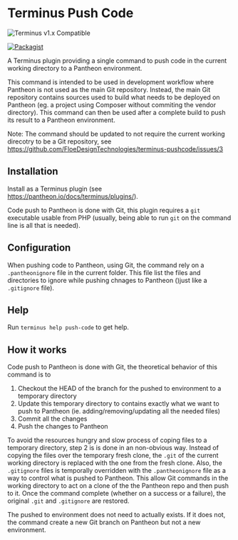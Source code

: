 # Terminus Push Code

![Terminus v1.x Compatible](https://img.shields.io/badge/terminus-v1.x-green.svg)

[![Packagist](https://img.shields.io/packagist/l/floe/terminus-pushcode.svg)](https://raw.githubusercontent.com/FloeDesignTechnologies/terminus-pushcode/master/LICENSE)

A Terminus plugin providing a single command to push code in the current working directory to a Pantheon environment.

This command is intended to be used in development workflow where Pantheon is not used as the main Git repository.
Instead, the main Git repository contains sources used to build what needs to be deployed on Pantheon (eg. a project
using Composer without commiting the vendor directory). This command can then be used after a complete build to
push its result to a Pantheon environment.

Note: The command should be updated to not require the current working direcotry to be a Git repository, see https://github.com/FloeDesignTechnologies/terminus-pushcode/issues/3

## Installation

Install as a Terminus plugin (see https://pantheon.io/docs/terminus/plugins/).

Code push to Pantheon is done with Git, this plugin requires a `git` executable usable from PHP (usually, being able to run `git` on the command line is all that is needed).

## Configuration

When pushing code to Pantheon, using Git, the command rely on a `.pantheonignore` file in the current folder. This
file list the files and directories to ignore while pushing chnages to Pantheon ()just like a `.gitignore` file).

## Help

Run `terminus help push-code` to get help.

## How it works

Code push to Pantheon is done with Git, the theoretical behavior of this command is to

1. Checkout the HEAD of the branch for the pushed to environment to a temporary directory
2. Update this temporary directory to contains exactly what we want to push to Pantheon (ie. adding/removing/updating
   all the needed files)
3. Commit all the changes
4. Push the changes to Pantheon

To avoid the resources hungry and slow process of coping files to a temporary directory, step 2 is is done in an
non-obvious way. Instead of copying the files over the temporary fresh clone, the `.git` of the current working
directory is replaced with the one from the fresh clone. Also, the `.gitignore` files is temporally overridden with the
`.pantheonignore` file as a way to control what is pushed to Pantheon. This allow Git commands in the working directory
to act on a clone of the the Pantheon repo and then push to it. Once the command complete (whether on a success or a
failure), the original `.git` and `.gitignore` are restored.

The pushed to environment does not need to actually exists. If it does not, the command create a new Git branch on
Pantheon but not a new environment.
